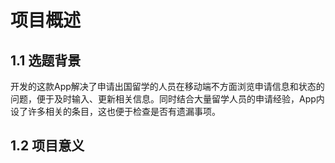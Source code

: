 # 项目概述

## 1.1 选题背景

开发的这款App解决了申请出国留学的人员在移动端不方面浏览申请信息和状态的问题，便于及时输入、更新相关信息。同时结合大量留学人员的申请经验，App内设了许多相关的条目，这也便于检查是否有遗漏事项。

## 1.2 项目意义

